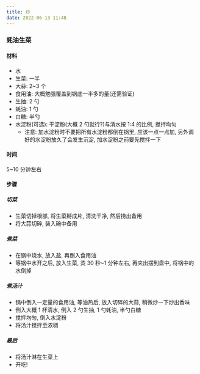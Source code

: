 ```yaml
---
title: 炒
date: 2022-06-13 11:48
---
```


### 蚝油生菜

#### 材料

- 水
- 生菜: 一半
- 大蒜: 2~3 个
- 食用油: 大概勉强覆盖到锅底一半多的量(还需验证)
- 生抽: 2 勺
- 蚝油: 1 勺
- 白糖: 半勺
- 水淀粉(可选): 干淀粉(大概 2 勺就行?)与清水按 1:4 的比例, 搅拌均匀
  - 注意: 加水淀粉时不要把所有水淀粉都倒在锅里, 应该一点一点加, 另外调好的水淀粉放久了会发生沉淀, 加水淀粉之前要先搅拌一下

#### 时间

5~10 分钟左右

#### 步骤

##### 切菜

- 生菜切掉根部, 将生菜掰成片, 清洗干净, 然后捞出备用
- 将大蒜切碎, 装入碗中备用

##### 煮菜

- 在锅中烧水, 放入盐, 再倒入食用油
- 等锅中水开之后, 放入生菜, 烫 30 秒~1 分钟左右, 再夹出摆到盘中, 将锅中的水倒掉

##### 煮汤汁

- 锅中倒入一定量的食用油, 等油热后, 放入切碎的大蒜, 稍微炒一下炒出香味
- 倒入大概 1 杯清水, 倒入 2 勺生抽, 1 勺蚝油, 半勺白糖
- 搅拌均匀, 倒入水淀粉
- 将汤汁搅拌至浓稠

##### 最后

- 将汤汁淋在生菜上
- 开吃!
